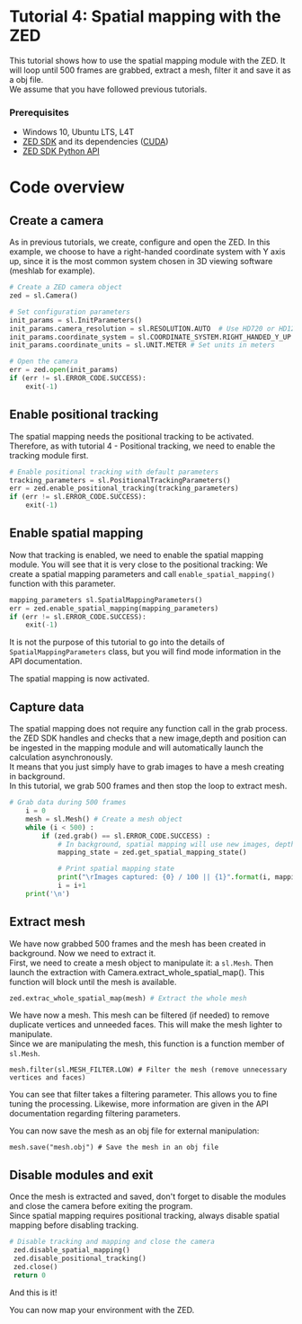 # Tutorial 4: Spatial mapping with the ZED

This tutorial shows how to use the spatial mapping module with the ZED. It will loop until 500 frames are grabbed, extract a mesh, filter it and save it as a obj file.<br/>
We assume that you have followed previous tutorials.

### Prerequisites

- Windows 10, Ubuntu LTS, L4T
- [ZED SDK](https://www.stereolabs.com/developers/) and its dependencies ([CUDA](https://developer.nvidia.com/cuda-downloads))
- [ZED SDK Python API](https://www.stereolabs.com/docs/app-development/python/install/)

# Code overview
## Create a camera

As in previous tutorials, we create, configure and open the ZED. In this example, we choose to have a right-handed coordinate system  with Y axis up, since it is the most common system chosen in 3D viewing software (meshlab for example).

``` python
# Create a ZED camera object
zed = sl.Camera()

# Set configuration parameters
init_params = sl.InitParameters()
init_params.camera_resolution = sl.RESOLUTION.AUTO  # Use HD720 or HD1200 video mode (default fps: 60)
init_params.coordinate_system = sl.COORDINATE_SYSTEM.RIGHT_HANDED_Y_UP # Use a right-handed Y-up coordinate system
init_params.coordinate_units = sl.UNIT.METER # Set units in meters

# Open the camera
err = zed.open(init_params)
if (err != sl.ERROR_CODE.SUCCESS):
    exit(-1)
```

## Enable positional tracking

The spatial mapping needs the positional tracking to be activated. Therefore, as with tutorial 4 - Positional tracking, we need to enable the tracking module first.

```python
# Enable positional tracking with default parameters
tracking_parameters = sl.PositionalTrackingParameters()
err = zed.enable_positional_tracking(tracking_parameters)
if (err != sl.ERROR_CODE.SUCCESS):
    exit(-1)
```

## Enable spatial mapping

Now that tracking is enabled, we need to enable the spatial mapping module. You will see that it is very close to the positional tracking: We create a spatial mapping parameters and call `enable_spatial_mapping()` function with this parameter.

```python
mapping_parameters sl.SpatialMappingParameters()
err = zed.enable_spatial_mapping(mapping_parameters)
if (err != sl.ERROR_CODE.SUCCESS):
    exit(-1)
```

It is not the purpose of this tutorial to go into the details of `SpatialMappingParameters` class, but you will find mode information in the API documentation.

The spatial mapping is now activated.

## Capture data

The spatial mapping does not require any function call in the grab process. the ZED SDK handles and checks that a new image,depth and position can be ingested in the mapping module and will automatically launch the calculation asynchronously.<br/>
It means that you just simply have to grab images to have a mesh creating in background.<br/>
In this tutorial, we grab 500 frames and then stop the loop to extract mesh.

```python
# Grab data during 500 frames
	i = 0
	mesh = sl.Mesh() # Create a mesh object
	while (i < 500) :
		if (zed.grab() == sl.ERROR_CODE.SUCCESS) :
			# In background, spatial mapping will use new images, depth and pose to create and update the mesh. No specific functions are required here
			mapping_state = zed.get_spatial_mapping_state()

			# Print spatial mapping state
			print("\rImages captured: {0} / 100 || {1}".format(i, mapping_state))
			i = i+1
	print('\n')
```

## Extract mesh

We have now grabbed 500 frames and the mesh has been created in background. Now we need to extract it.<br/>
First, we need to create a mesh object to manipulate it: a `sl.Mesh`. Then launch the extraction with Camera.extract_whole_spatial_map(). This function will block until the mesh is available.

```python
zed.extrac_whole_spatial_map(mesh) # Extract the whole mesh
```

We have now a mesh. This mesh can be filtered (if needed) to remove duplicate vertices and unneeded faces. This will make the mesh lighter to manipulate.<br/>
Since we are manipulating the mesh, this function is a function member of `sl.Mesh`.<br/>

```
mesh.filter(sl.MESH_FILTER.LOW) # Filter the mesh (remove unnecessary vertices and faces)
 ```

You can see that filter takes a filtering parameter. This allows you to fine tuning the processing. Likewise, more information are given in the API documentation regarding filtering parameters.


You can now save the mesh as an obj file for external manipulation:

```
mesh.save("mesh.obj") # Save the mesh in an obj file
```

## Disable modules and exit

Once the mesh is extracted and saved, don't forget to disable the modules and close the camera before exiting the program.<br/>
Since spatial mapping requires positional tracking, always disable spatial mapping before disabling tracking.

```python
# Disable tracking and mapping and close the camera
 zed.disable_spatial_mapping()
 zed.disable_positional_tracking()
 zed.close()
 return 0
```

And this is it!<br/>

You can now map your environment with the ZED.

